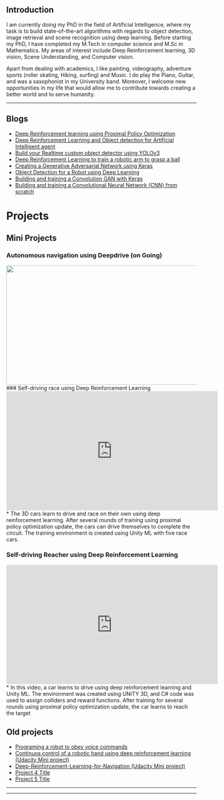 ## Introduction
I am currently doing my PhD in the field of Artificial Intelligence, where my task is to build state-of-the-art algorithms with regards to object detection, image retrieval and scene recognition using deep learning. Before starting my PhD, I have completed my M.Tech in computer science and M.Sc in Mathematics. My areas of interest include Deep Reinforcement learning, 3D vision, Scene Understanding, and Computer vision. 

Apart from dealing with academics, I like painting, videography, adventure sports (roller skating, Hiking, surfing) and Music. I do play the Piano, Guitar, and was a saxophonist in my University band. Moreover, I welcome new opportunities in my life that would allow me to contribute towards creating a better world and to serve humanity.


---

## Blogs
- [Deep Reinforcement learning using Proximal Policy Optimization](https://link.medium.com/7Ej1F2H9Rbb)
- [Deep Reinforcement Learning and Object detection for Artificial Intelligent agent](https://link.medium.com/dvHiL4N9Rbb )
- [Build your Realtime custom object detector using YOLOv3](https://link.medium.com/U1riElR9Rbb )
- [Deep Reinforcement Learning to train a robotic arm to grasp a ball](https://link.medium.com/VZQC6cV9Rbb )
- [Creating a Generative Adversarial Network using Keras]( https://link.medium.com/AE3FPWZ9Rbb )
- [Object Detection for a Robot using Deep Learning](https://medium.com/analytics-vidhya/object-detection-for-robots-using-deep-learning-68c660aa3b96)
- [Building and training a Convolution GAN with Keras](https://medium.com/analytics-vidhya/building-and-training-a-convolution-gan-with-keras-9e88cd348243)
- [Building and training a Convolutional Neural Network (CNN) from scratch](https://medium.com/ai-in-plain-english/building-and-training-a-convolutional-neural-network-cnn-from-scratch-9a64bcc62c1)

#  Projects
## Mini Projects
### Autonomous navigation using Deepdrive (on Going)
<img src="selfdrive.gif" width="560" height="315" />
### Self-driving race using Deep Reinforcement Learning
<iframe width="560" height="315" src="https://www.youtube.com/embed/7NMKbAcX55k" frameborder="0" allow="accelerometer; autoplay; clipboard-write; encrypted-media; gyroscope; picture-in-picture" allowfullscreen></iframe>
* The 3D cars learn to drive and race on their own using deep reinforcement learning. After several rounds of training using proximal policy optimization update, the cars can drive themselves to complete the circuit. The training environment is created using Unity ML with five race cars.

### Self-driving Reacher using Deep Reinforcement Learning
<iframe width="560" height="315" src="https://www.youtube.com/embed/Oea_uqhDVfg" frameborder="0" allow="accelerometer; autoplay; clipboard-write; encrypted-media; gyroscope; picture-in-picture" allowfullscreen></iframe>
 * In this video, a car learns to drive using deep reinforcement learning and Unity ML.  The environment was created using UNITY 3D,  and C# code was used to assign colliders and reward functions.  After training for several rounds using proximal policy optimization update, the car learns to reach the target
 

## Old projects
- [Programing a robot to obey voice commands ](https://photos.app.goo.gl/YaY52my54sv5SRXH7)
- [Continuos control of a robotic hand using deep reinforcement learning (Udacity Mini project)](https://github.com/surajitsaikia27/DRL_Continiuos_Control)
- [Deep-Reinforcement-Learning-for-Navigation (Udacity Mini project)](https://github.com/surajitsaikia27/Deep-Reinforcement-Learning-for-Navigation)
- [Project 4 Title](http://example.com/)
- [Project 5 Title](http://example.com/)

---




---

